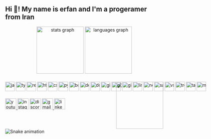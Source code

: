 <h2 align="left">Hi 👋! My name is erfan and I'm a progeramer from Iran</h2>

<div align="center">
  <img src="https://github-readme-stats.vercel.app/api?username=maurodesouza&hide_title=false&hide_rank=false&show_icons=true&include_all_commits=true&count_private=true&disable_animations=false&theme=dracula&locale=en&hide_border=false" height="150" alt="stats graph"  />
  <img src="https://github-readme-stats.vercel.app/api/top-langs?username=maurodesouza&locale=en&hide_title=false&layout=compact&card_width=320&langs_count=5&theme=dracula&hide_border=false" height="150" alt="languages graph"  />
</div>

### <img align="right" height="150" src="https://media4.giphy.com/media/v1.Y2lkPTc5MGI3NjExN2ZpZGhuamdta3R4b2k5M3l2YWJuY2pseWMzdXk2emlpeGR3bHA4MiZlcD12MV9pbnRlcm5hbF9naWZfYnlfaWQmY3Q9Zw/bGgsc5mWoryfgKBx1u/giphy.gif" />

<p align="left" style="white-space:nowrap;">
  <img src="https://cdn.jsdelivr.net/gh/devicons/devicon/icons/javascript/javascript-original.svg" height="30" alt="javascript logo" style="display:inline-block;margin:0;padding:0;vertical-align:middle;" />
  <img src="https://cdn.jsdelivr.net/gh/devicons/devicon/icons/typescript/typescript-original.svg" height="30" alt="typescript logo" style="display:inline-block;margin:0;padding:0;vertical-align:middle;" />
  <img src="https://cdn.jsdelivr.net/gh/devicons/devicon/icons/react/react-original.svg" height="30" alt="react logo" style="display:inline-block;margin:0;padding:0;vertical-align:middle;" />
  <img src="https://cdn.jsdelivr.net/gh/devicons/devicon/icons/html5/html5-original.svg" height="30" alt="html5 logo" style="display:inline-block;margin:0;padding:0;vertical-align:middle;" />
  <img src="https://cdn.jsdelivr.net/gh/devicons/devicon/icons/css3/css3-original.svg" height="30" alt="css3 logo" style="display:inline-block;margin:0;padding:0;vertical-align:middle;" />
  <img src="https://cdn.jsdelivr.net/gh/devicons/devicon/icons/python/python-original.svg" height="30" alt="python logo" style="display:inline-block;margin:0;padding:0;vertical-align:middle;" />
  <img src="https://cdn.jsdelivr.net/gh/devicons/devicon/icons/bootstrap/bootstrap-original.svg" height="30" alt="bootstrap logo" style="display:inline-block;margin:0;padding:0;vertical-align:middle;" />
  <img src="https://cdn.jsdelivr.net/gh/devicons/devicon/icons/debian/debian-original.svg" height="30" alt="debian logo" style="display:inline-block;margin:0;padding:0;vertical-align:middle;" />
  <img src="https://cdn.jsdelivr.net/gh/devicons/devicon/icons/docker/docker-original.svg" height="30" alt="docker logo" style="display:inline-block;margin:0;padding:0;vertical-align:middle;" />
  <img src="https://cdn.jsdelivr.net/gh/devicons/devicon/icons/git/git-original.svg" height="30" alt="git logo" style="display:inline-block;margin:0;padding:0;vertical-align:middle;" />
  <img src="https://cdn.jsdelivr.net/gh/devicons/devicon/icons/github/github-original.svg" height="30" alt="github logo" style="display:inline-block;margin:0;padding:0;vertical-align:middle;" />
  <img src="https://cdn.jsdelivr.net/gh/devicons/devicon/icons/gitlab/gitlab-original.svg" height="30" alt="gitlab logo" style="display:inline-block;margin:0;padding:0;vertical-align:middle;" />
  <img src="https://cdn.jsdelivr.net/gh/devicons/devicon/icons/linux/linux-original.svg" height="30" alt="linux logo" style="display:inline-block;margin:0;padding:0;vertical-align:middle;" />
  <img src="https://cdn.jsdelivr.net/gh/devicons/devicon/icons/nextjs/nextjs-original.svg" height="30" alt="nextjs logo" style="display:inline-block;margin:0;padding:0;vertical-align:middle;" />
  <img src="https://cdn.jsdelivr.net/gh/devicons/devicon/icons/sass/sass-original.svg" height="30" alt="sass logo" style="display:inline-block;margin:0;padding:0;vertical-align:middle;" />
  <img src="https://cdn.jsdelivr.net/gh/devicons/devicon/icons/vscode/vscode-original.svg" height="30" alt="vscode logo" style="display:inline-block;margin:0;padding:0;vertical-align:middle;" />
  <img src="https://cdn.jsdelivr.net/gh/devicons/devicon/icons/trello/trello-plain.svg" height="30" alt="trello logo" style="display:inline-block;margin:0;padding:0;vertical-align:middle;" />
  <img src="https://cdn.jsdelivr.net/gh/devicons/devicon/icons/tailwindcss/tailwindcss-original-wordmark.svg" height="30" alt="tailwindcss logo" style="display:inline-block;margin:0;padding:0;vertical-align:middle;" />
  <img src="https://cdn.jsdelivr.net/gh/devicons/devicon/icons/materialui/materialui-original.svg" height="30" alt="materialui logo" style="display:inline-block;margin:0;padding:0;vertical-align:middle;" />
</p>

### <div align="left">
  <a href="@Persian_gang" target="_blank">
    <img src="https://img.shields.io/static/v1?message=Youtube&logo=youtube&label=&color=FF0000&logoColor=white&labelColor=&style=for-the-badge" height="35" alt="youtube logo"  />
  </a>
  <img src="https://img.shields.io/static/v1?message=Instagram&logo=instagram&label=&color=E4405F&logoColor=white&labelColor=&style=for-the-badge" height="35" alt="instagram logo"  />
  <img src="https://img.shields.io/static/v1?message=Discord&logo=discord&label=&color=7289DA&logoColor=white&labelColor=&style=for-the-badge" height="35" alt="discord logo"  />
  <a href="133rahmanian@gmail.com" target="_blank">
    <img src="https://img.shields.io/static/v1?message=Gmail&logo=gmail&label=&color=D14836&logoColor=white&labelColor=&style=for-the-badge" height="35" alt="gmail logo"  />
  </a>
  <a href="https://www.linkedin.com/in/erfan-rahmanian-803b62350/" target="_blank">
    <img src="https://img.shields.io/static/v1?message=LinkedIn&logo=linkedin&label=&color=0077B5&logoColor=white&labelColor=&style=for-the-badge" height="35" alt="linkedin logo"  />
  </a>
</div>


<br clear="both">

<img src="https://raw.githubusercontent.com/maurodesouza/maurodesouza/output/snake.svg" alt="Snake animation" />


